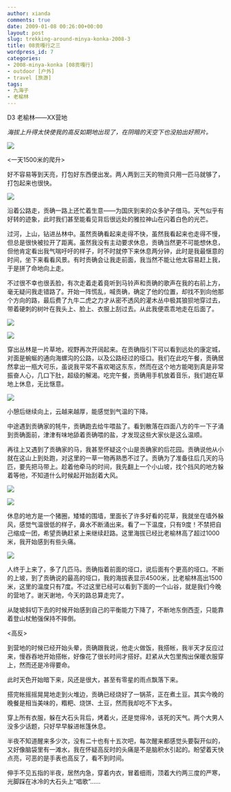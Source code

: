 ```yaml
---
author: xianda
comments: true
date: 2009-01-08 00:26:00+00:00
layout: post
slug: trekking-around-minya-konka-2008-3
title: 08贡嘎行之三
wordpress_id: 7
categories:
- 2008-minya-konka [08贡嘎行]
- outdoor [户外]
- travel [旅游]
tags:
- 九海子
- 老榆林
---
```


D3 老榆林——XX营地



_海拔上升得太快使我的高反如期地出现了，在阴暗的天空下也没拍出好照片。_



![](http://fwve8w.blu.livefilestore.com/y1pHIA8IGEe0pSlWwcQAuQU48BEOA7QrnR-7iVtENgAHlz3FWTHWc2srJ4tS_aC3HT_XWrvzkkrK2Y/DSC_1241?download)



<一天1500米的爬升>



好不容易等到天亮，打包好东西便出发。两人两到三天的物资只用一匹马就够了，打包起来也很快。



![](http://fwve8w.blu.livefilestore.com/y1poxIciotqZViXzOpz9ZvtK8x39FB7Ah7Cb6G-62DdOKL6WpZr_vHfu6PIyHZvhSIbZb_Mt2arhws/DSC_1230)



沿着公路走，贡确一路上还忙着生意——为国庆到来的众多驴子借马。天气似乎有好转的迹象，此时我们甚至能看见背后很远处的雅拉神山在闪着白色的光芒。



过河，上山，钻进丛林中。虽然贡确看起来走得不快，虽然我看起来也走得不慢，但总是很快被拉开了距离。虽然我没有主动要求休息，贡确当然更不可能想休息，但他肯定看出我气喘吁吁的样子，时不时就停下来休息两分钟，此时是我最惬意的时间，坐下来看看风景。有时贡确会让我走前面，我当然不能让他太容易赶上我，于是拼了命地向上走。



不过很不幸也很丢脸，有次走着走着竟听到马铃声和贡确的歌声在我的右前上方，毫无疑问我走错路了。开始一阵慌乱，喊贡确，确定了他的位置，却找不到向他那个方向的路，最后费了九牛二虎之力才从密不透风的灌木丛中极其狼狈地穿过去，带着硬刺的树叶在我头上、脸上、衣服上刮过去。从此我便乖乖地走在后面了。

<!-- more -->

![](http://gnr3lq.blu.livefilestore.com/y1pVmnaL25qn_xSj6WlppMvG60sFSynjkUrUpXnoeFrFpwX9u5DZ1vT0z1xuXWQpRH4dV1YIU5uZgE/DSC_1234.JPG)



![](http://fwve8w.blu.livefilestore.com/y1p9wzb6aZT1RszZ5fYFEpmdnigjSdcACl30Rmw_AVYrHRYGipPgMOmFIrFItQsDBqxt8rSOCGM0lA/DSC_1238?download)



穿出丛林是一片草地，视野再次开阔起来。在贡确指引下可以看到远处的康定城，对面是蜿蜒的通向海螺沟的公路，以及公路经过的垭口。我们在此吃午餐，贡确居然拿出一瓶大可乐，虽说我平常不喜欢喝这东东，然而在这个地方能喝到真是非常振奋人心，几口下肚，超级的解渴。吃完午餐，贡确用手机放着音乐，我们趟在草地上休息，无比惬意。



![](http://fwve8w.blu.livefilestore.com/y1p_5NwSeoUTVO3hIn1qAYiefDcgZ7eH0nJMShcAvmIrHmZYdFVu6kiY8nPs1V6G1ciMJ9BgWSRFWI/DSC_1240?download)



小憩后继续向上，云越来越厚，能感觉到气温的下降。



中途遇到贡确家的牦牛，贡确跑去给牛喂盐了。看到散落在四面八方的牛一下子涌到贡确面前，津津有味地舔着贡确喂的盐，才发现这些大家伙是这么温顺。



再往上又遇到了贡确家的马，我甚至怀疑这个山是贡确家的后花园。贡确说他从小就在这山上到处跑，对这里的一草一物再熟悉不过了。贡确为了准备往后几天的马匹，要先把马带上。趁着他牵马的时间，我先翻上一个小山坡，找个挡风的地方躲着等他，不知道什么时候起开始刮着大风。



![](http://gnr3lq.blu.livefilestore.com/y1pzUBznEV1IGldLfvh3fW5kBdAs0OHq09h6bfURxUIppyCvxuBq_dU7fCAG4r2PgYPH6aQ2al3KPE/DSC_1244.JPG)



![](http://gnr3lq.blu.livefilestore.com/y1pUPppft04hu07qZHxU95cQI7BhZODxrFskDZLfSTqpmCS8ps_ZPacyjnP6tKYbNh4hEAIPewsQ7Y/DSC_1252.JPG)



休息的地方是一个猪圈，矮矮的围墙，里面长了许多好看的花草，我就坐在墙外躲风，感觉气温很低的样子，鼻水不断涌出来。看了一下温度，只有9度！不禁把自己缩成一团，希望贡确赶紧上来继续赶路。这里海拔已经比老榆林高了超过1000米，我开始感到有些头痛。



![](http://fwve8w.blu.livefilestore.com/y1pxqcWkD12-zUfhPkj8w1kMGNIjT44rBXQh-H_6FtySumm6I7YN9EUjN-AgkeQzOdXnWpF3YWttHI/DSC_1253?download)



人终于上来了，多了几匹马。贡确指着前面的垭口，说后面有个更高的垭口。不断的上坡，到了贡确说的最高的垭口，我的海拔表显示4500米，比老榆林高出1500米，这里的温度只有7度。不过这里已经可以看到下面的一个山谷，就是我们今晚的营地了。谢天谢地，今天的路总算走完了。



从陡坡斜切下去的时候开始感到自己的平衡能力下降了，不断地东倒西歪，只能靠着登山杖勉强保持不摔倒。



<高反>



到营地的时候已经开始头晕，贡确跟我说，他走火做饭，我搭帐，我半天才反应过来，慢吞吞地开始搭帐，好像花了很长时间才搭好。赶紧从大包里掏出保暖衣服穿上，然而还是冷得要命。



此时天色开始暗下来，风还是很大，甚至有零星的雨点飘落下来。



搭完帐摇摇晃晃地走到火堆边，贡确已经烧好了一锅茶，正在煮土豆。其实今晚的晚餐是相当美味的，糌粑、烧饼、土豆，然而我却吃不下太多。



穿上所有衣服，躲在大石头背后，烤着火，还是觉得冷，该死的天气。两个大男人没多少话题，只好早早躲进帐篷休息。



半夜不知道醒来多少次，没有二十也有十五次吧，每次醒来都感觉头要裂开似的，又好像脑袋里有一滩水，我在怀疑高反时的头痛是不是脑积水引起的。盼望着天快点亮，可恶的是手表也高反了，看不到时间。



伸手不见五指的半夜，居然内急，穿着内衣，冒着细雨，顶着大约两三度的严寒，光脚踩在冰冷的大石头上“唱歌”……
